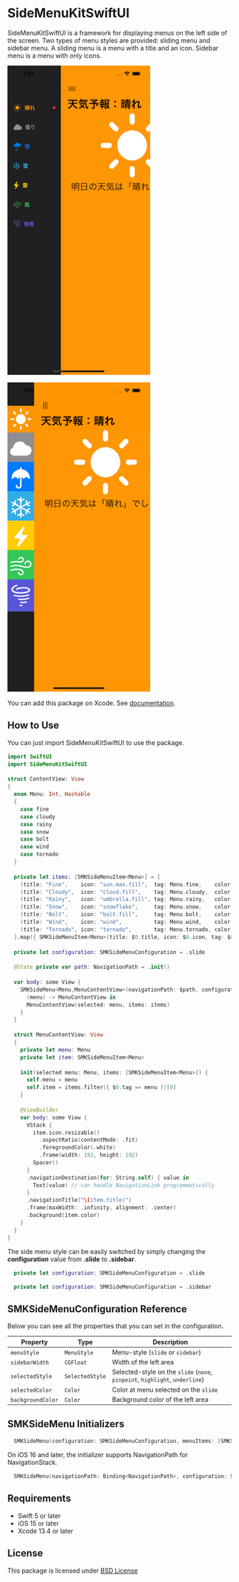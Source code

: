 # SideMenuKitSwiftUI

SideMenuKitSwiftUI is a framework for displaying menus on the left side of the screen. Two types of menu styles are provided: sliding menu and sidebar menu. A sliding menu is a menu with a title and an icon. Sidebar menu is a menu with only icons.

![Slide Menu](SlideMenu.png "Slide Menu")

![Sidebar Menu](SidebarMenu.png "Sidebar Menu")

You can add this package on Xcode.
See [documentation](https://developer.apple.com/documentation/swift_packages/adding_package_dependencies_to_your_app).


## How to Use

You can just import SideMenuKitSwiftUI to use the package.

```swift
import SwiftUI
import SideMenuKitSwiftUI

struct ContentView: View
{
  enum Menu: Int, Hashable
  {
    case fine
    case cloudy
    case rainy
    case snow
    case bolt
    case wind
    case tornado
  }

  private let items: [SMKSideMenuItem<Menu>] = [
    (title: "Fine",    icon: "sun.max.fill",  tag: Menu.fine,    color: Color.orange),
    (title: "Cloudy",  icon: "cloud.fill",    tag: Menu.cloudy,  color: Color.gray),
    (title: "Rainy",   icon: "umbrella.fill", tag: Menu.rainy,   color: Color.blue),
    (title: "Snow",    icon: "snowflake",     tag: Menu.snow,    color: Color.cyan),
    (title: "Bolt",    icon: "bolt.fill",     tag: Menu.bolt,    color: Color.yellow),
    (title: "Wind",    icon: "wind",          tag: Menu.wind,    color: Color.green),
    (title: "Tornado", icon: "tornado",       tag: Menu.tornado, color: Color.indigo)
  ].map({ SMKSideMenuItem<Menu>(title: $0.title, icon: $0.icon, tag: $0.tag, color: $0.color) })

  private let configuration: SMKSideMenuConfiguration = .slide

  @State private var path: NavigationPath = .init()

  var body: some View {
    SMKSideMenu<Menu,MenuContentView>(navigationPath: $path, configuration: configuration, menuItems: items, startItem: .fine) {
      (menu) -> MenuContentView in
      MenuContentView(selected: menu, items: items)
    }
  }

  struct MenuContentView: View
  {
    private let menu: Menu
    private let item: SMKSideMenuItem<Menu>

    init(selected menu: Menu, items: [SMKSideMenuItem<Menu>]) {
      self.menu = menu
      self.item = items.filter({ $0.tag == menu })[0]
    }

    @ViewBuilder
    var body: some View {
      VStack {
        item.icon.resizable()
          .aspectRatio(contentMode: .fit)
          .foregroundColor(.white)
          .frame(width: 192, height: 192)
        Spacer()
      }
      .navigationDestination(for: String.self) { value in
        Text(value) // can handle NavigationLink programmatically
      }
      .navigationTitle("\(item.title)")
      .frame(maxWidth: .infinity, alignment: .center)
      .background(item.color)
    }
  }
}
```

The side menu style can be easily switched by simply changing the __configuration__ value from __.slide__ to __.sidebar__.


```swift
  private let configuration: SMKSideMenuConfiguration = .slide
```

```swift
  private let configuration: SMKSideMenuConfiguration = .sidebar
```

## SMKSideMenuConfiguration Reference

Below you can see all the properties that you can set in the configuration.

| Property          | Type            | Description                                          |
| ----------------- | --------------- | ---------------------------------------------------- |
| `menuStyle`       | `MenuStyle`     | Menu-style (`slide` or `sidebar`) |
| `sidebarWidth`    | `CGFloat`       | Width of the left area |
| `selectedStyle`   | `SelectedStyle` | Selected-style on the `slide` (`none`, `pinpoint`, `highlight`, `underline`) |
| `selectedColor`   | `Color`         | Color at menu selected on the `slide` |
| `backgroundColor` | `Color`         | Background color of the left area |


## SMKSideMenu Initializers

```swift
  SMKSideMenu(configuration: SMKSideMenuConfiguration, menuItems: [SMKSideMenuItem<Menu>], startItem: Menu, @ViewBuilder content: @escaping (Menu) -> Content) -> View where Menu: Hashable, Content: View
```

On iOS 16 and later, the initializer supports NavigationPath for NavigationStack.

```swift
  SMKSideMenu(navigationPath: Binding<NavigationPath>, configuration: SMKSideMenuConfiguration, menuItems: [SMKSideMenuItem<Menu>], startItem: Menu, @ViewBuilder content: @escaping (Menu) -> Content) -> View where Menu: Hashable, Content: View
```

## Requirements

 - Swift 5 or later
 - iOS 15 or later
 - Xcode 13.4 or later

## License

This package is licensed under [BSD License](LICENSE)
